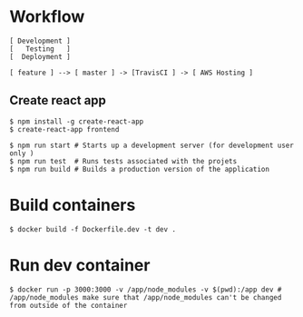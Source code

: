 # Workflow

```
[ Development ]
[   Testing   ]
[  Deployment ]
```

```
[ feature ] --> [ master ] -> [TravisCI ] -> [ AWS Hosting ]
```

## Create react app

    $ npm install -g create-react-app
    $ create-react-app frontend

    $ npm run start # Starts up a development server (for development user only )
    $ npm run test  # Runs tests associated with the projets
    $ npm run build # Builds a production version of the application

# Build containers

    $ docker build -f Dockerfile.dev -t dev .

# Run dev container

    $ docker run -p 3000:3000 -v /app/node_modules -v $(pwd):/app dev # /app/node_modules make sure that /app/node_modules can't be changed from outside of the container
